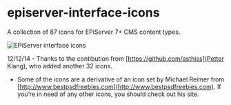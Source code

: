 episerver-interface-icons
=========================

A collection of 87 icons for EPiServer 7+ CMS content types. 

![EPiServer interface icons](http://www.markeverard.com/wp-content/uploads/2014/11/CMS-icon-index2.png "EPiServer interface icons")

12/12/14 - Thanks to the contibution from [https://github.com/asthiss](Petter Klang), who added another 32 icons.

* Some of the icons are a derivative of an icon set by Michael Reimer from [http://www.bestpsdfreebies.com](http://www.bestpsdfreebies.com). If you’re in need of any other icons, you should check out his site.

